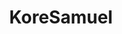 ---
home: true
layout: Blog
icon: home
title: KoreSamuel
heroImage: /logo.svg
heroText: KoreSamuel
heroFullScreen: true
tagline: sometimes ever, sometimes never.
footer: show me your code.
---
